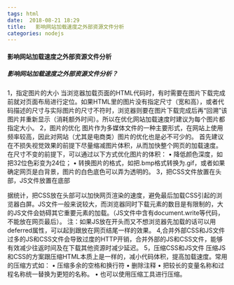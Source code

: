 ```yaml
---
tags: html
date:  2018-08-21 18:29
title:   影响网站加载速度之外部资源文件分析
categories: nodejs
---
```




#### 影响网站加载速度之外部资源文件分析
##### 影响网站加载速度之外部资源文件分析？

1，指定图片的大小
当浏览器加载页面的HTML代码时，有时需要在图片下载完成前就对页面布局进行定位。如果HTML里的图片没有指定尺寸（宽和高），或者代码描述的尺寸与实际图片的尺寸不符时，浏览器则要在图片下载完成后再“回溯”该图片并重新显示（消耗额外时间）。所以在优化网站加载速度时建议为每个图片都指定大小。
2，图片的优化
图片作为多媒体文件的一种主要形式，在网站上使用频率较高，因此对网站（尤其是电商类）图片的优化也是必不可少的。
首先建议在不损失视觉效果的前提下尽量缩减图片体积，从而加快整个网页的加载速度。
在尺寸不变的前提下，可以通过以下方式优化图片的体积：
•	降低颜色深度，如把32位色彩变为24位；
•	转换图片的格式，如把.bmp格式转换为.gif，或者如果确定网页是白背景，图片的白色底色可以弄为透明的。
3，把CSS文件放置在头部，JS文件放置在底部


<!-- more -->



据统计，把CSS放在头部可以加快网页渲染的速度，避免最后加载CSS引起的浏览器白屏。JS文件一般来说较大，而浏览器同时下载元素的数目是有限制的，大的JS文件会妨碍其它重要元素的加载。（JS文件中含有document.write等代码，不能放在网页最后）。
注：如果JS放在开头而又不想浏览器先加载的话可以用deferred属性，可以起到跟放在网页结尾一样的效果。
4,合并外部CSS和JS文件
过多的JS和CSS文件会导致过度的HTTP开销，合并外部的JS和CSS文件，能够有效减少往返时间及在下载其他资源时减少延迟。
5，压缩CSS和JS文件
压缩JS和CSS的方案跟压缩HTML本质上是一样的，减小代码体积，提高加载速度。常用的压缩方式如：
•	压缩多余的空格和换行符
•	删除注释
•	把较长的变量名称和过程名称统一替换为更短的名称。
•	也可以使用压缩工具进行压缩。

